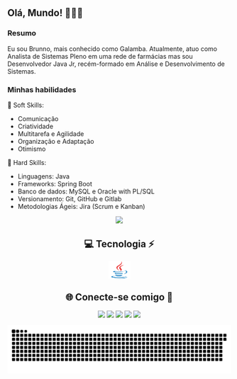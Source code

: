 ## Olá, Mundo! 👋🧑‍💻

### Resumo 
Eu sou Brunno, mais conhecido como Galamba. Atualmente, atuo como Analista de Sistemas Pleno em uma rede de farmácias mas sou Desenvolvedor Java Jr, recém-formado em Análise e Desenvolvimento de Sistemas.

### Minhas habilidades 

🧠 Soft Skills: 

* Comunicação
* Criatividade
* Multitarefa e Agilidade
* Organização e Adaptação
* Otimismo

🚀 Hard Skills:

* Linguagens: Java
* Frameworks: Spring Boot
* Banco de dados: MySQL e Oracle with PL/SQL
* Versionamento: Git, GitHub e Gitlab
* Metodologias Ágeis: Jira (Scrum e Kanban)

<!-- Status -->
<div align="center">
  <img src="https://github-readme-stats.vercel.app/api?username=brunno95&theme=aura&hide_border=true&include_all_commits=true&count_private=true" width="55%" /> </br>

<!-- Tecnologias -->
<div align="center">
  
## 💻 Tecnologia ⚡
 <img align="center" alt="Alex-Java" height="40" width="50" src="https://raw.githubusercontent.com/devicons/devicon/master/icons/java/java-original.svg">
  </div>
</div>

 <!-- Redes sociais -->
<div align="center">
 
## 🌐 Conecte-se comigo 🍬
  <a href = "mailto:brunnogalamba95@gmail.com"><img src="https://img.shields.io/badge/-Gmail-%23333?style=for-the-badge&logo=gmail&logoColor=white" target="_blank"></a>
  <a href="https://instagram.com/brunnogalamba" target="_blank"><img src="https://img.shields.io/badge/-Instagram-%23E4405F?style=for-the-badge&logo=instagram&logoColor=white" target="_blank"></a>
  <a href="https://www.linkedin.com/in/brunnogalamba/" target="_blank"><img src="https://img.shields.io/badge/-LinkedIn-%230077B5?style=for-the-badge&logo=linkedin&logoColor=white" target="_blank"></a> 
 	<a href="https://www.twitch.tv/tictaczin" target="_blank"><img src="https://img.shields.io/badge/Twitch-9146FF?style=for-the-badge&logo=twitch&logoColor=white" target="_blank"></a>
  <a href="https://wa.me/5581998065001" target="_blank"><img src="https://img.shields.io/badge/WhatsApp-25D366?style=for-the-badge&logo=whatsapp&logoColor=white" target="_blank"></a>
</div>

<!-- Snake Animation -->
<div align="center">
    
  ![snake gif](https://github.com/brunno95/brunno95/blob/output/github-snake-dark.svg)
</div>
